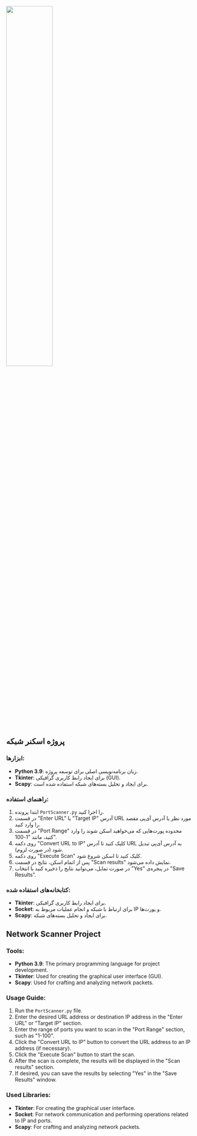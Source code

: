 

<img src="[screenshot.png](https://github.com/msade6h/python/assets/94873023/1d523bb5-c8da-40bc-a537-6ec951e42d92)" style="width: 50%; height: auto;">




## پروژه اسکنر شبکه

### ابزار‌ها:
- **Python 3.9**: زبان برنامه‌نویسی اصلی برای توسعه پروژه.
- **Tkinter**: برای ایجاد رابط کاربری گرافیکی (GUI).
- **Scapy**: برای ایجاد و تحلیل بسته‌های شبکه استفاده شده است.

### راهنمای استفاده:
1. ابتدا پرونده `PortScanner.py` را اجرا کنید.
2. در قسمت "Enter URL" یا "Target IP" آدرس URL مورد نظر یا آدرس آی‌پی مقصد را وارد کنید.
3. در قسمت "Port Range" محدوده پورت‌هایی که می‌خواهید اسکن شوند را وارد کنید، مانند "1-100".
4. روی دکمه "Convert URL to IP" کلیک کنید تا آدرس URL به آدرس آی‌پی تبدیل شود (در صورت لزوم).
5. روی دکمه "Execute Scan" کلیک کنید تا اسکن شروع شود.
6. پس از اتمام اسکن، نتایج در قسمت "Scan results" نمایش داده می‌شود.
7. در صورت تمایل، می‌توانید نتایج را ذخیره کنید با انتخاب "Yes" در پنجره‌ی "Save Results".

### کتابخانه‌های استفاده شده:
- **Tkinter**: برای ایجاد رابط کاربری گرافیکی.
- **Socket**: برای ارتباط با شبکه و انجام عملیات مربوط به IP و پورت‌ها.
- **Scapy**: برای ایجاد و تحلیل بسته‌های شبکه.

## Network Scanner Project

### Tools:
- **Python 3.9**: The primary programming language for project development.
- **Tkinter**: Used for creating the graphical user interface (GUI).
- **Scapy**: Used for crafting and analyzing network packets.

### Usage Guide:
1. Run the `PortScanner.py` file.
2. Enter the desired URL address or destination IP address in the "Enter URL" or "Target IP" section.
3. Enter the range of ports you want to scan in the "Port Range" section, such as "1-100".
4. Click the "Convert URL to IP" button to convert the URL address to an IP address (if necessary).
5. Click the "Execute Scan" button to start the scan.
6. After the scan is complete, the results will be displayed in the "Scan results" section.
7. If desired, you can save the results by selecting "Yes" in the "Save Results" window.

### Used Libraries:
- **Tkinter**: For creating the graphical user interface.
- **Socket**: For network communication and performing operations related to IP and ports.
- **Scapy**: For crafting and analyzing network packets.
